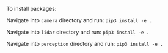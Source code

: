To install packages:

Navigate into `camera` directory and run:
```pip3 install -e .```

Navigate into `lidar` directory and run:
```pip3 install -e .```

Navigate into `perception` directory and run:
```pip3 install -e .```